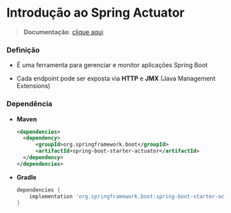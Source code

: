 # Introdução ao Spring Actuator

> **Documentação**: [clique aqui](https://docs.spring.io/spring-boot/docs/current/reference/html/actuator.html)

### Definição

* É uma ferramenta para gerenciar e monitor aplicações Spring Boot

* Cada endpoint pode ser exposta via **HTTP** e **JMX** (Java Management Extensions)

### Dependência

* **Maven**

  ```xml
  <dependencies>
    <dependency>
        <groupId>org.springframework.boot</groupId>
        <artifactId>spring-boot-starter-actuator</artifactId>
    </dependency>
  </dependencies>
  ```

* **Gradle**

  ```gradle
  dependencies {
      implementation 'org.springframework.boot:spring-boot-starter-actuator'
  }
  ```
